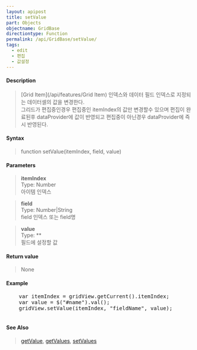 ```yaml
---
layout: apipost
title: setValue
part: Objects
objectname: GridBase
directiontype: Function
permalink: /api/GridBase/setValue/
tags:
  - edit
  - 편집
  - 값설정
---
```



#### Description

> [Grid Item](/api/features/Grid Item) 인덱스와 데이터 필드 인덱스로 지정되는 데이터셀의 값을 변경한다.  
> 그리드가 편집중인경우 편집중인 itemIndex의 값만 변경할수 있으며 편집이 완료된후 dataProvider에 값이 반영되고 편집중이 아닌경우 dataProvider에 즉시 반영된다.


#### Syntax

> function setValue(itemIndex, field, value)

#### Parameters

> **itemIndex**  
> Type: Number  
> 아이템 인덱스  

> **field**  
> Type: Number\|String  
> field 인덱스 또는 field명  

> **value**  
> Type: **   
> 필드에 설정할 값  

#### Return value

> None

#### Example

<pre class="prettyprint">
    var itemIndex = gridView.getCurrent().itemIndex;
    var value = $("#name").val();
    gridView.setValue(itemIndex, "fieldName", value);

</pre>

#### See Also
> [getValue](/api/GridBase/getValue), [getValues](/api/GridView/getValues), [setValues](/api/GridBase/setValues)